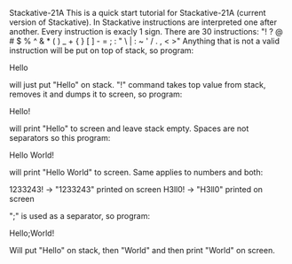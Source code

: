 Stackative-21A
This is a quick start tutorial for Stackative-21A (current version of Stackative).
In Stackative instructions are interpreted one after another. Every instruction is exacly 1 sign. There are 30 instructions:
"! ? @ # $ % ^ & * ( ) _ + { } [ ] - = ; : " \ | : ~ ' / . , < >"
Anything that is not a valid instruction will be put on top of stack, so program:

Hello

will just put "Hello" on stack. "!" command takes top value from stack, removes it and dumps it to screen, so program:

Hello!

will print "Hello" to screen and leave stack empty. Spaces are not separators so this program:

Hello World!

will print "Hello World" to screen. Same applies to numbers and both:

1233243!    -> "1233243" printed on screen
H3ll0!      -> "H3ll0" printed on screen

";" is used as a separator, so program:

Hello;World!

Will put "Hello" on stack, then "World" and then print "World" on screen.
